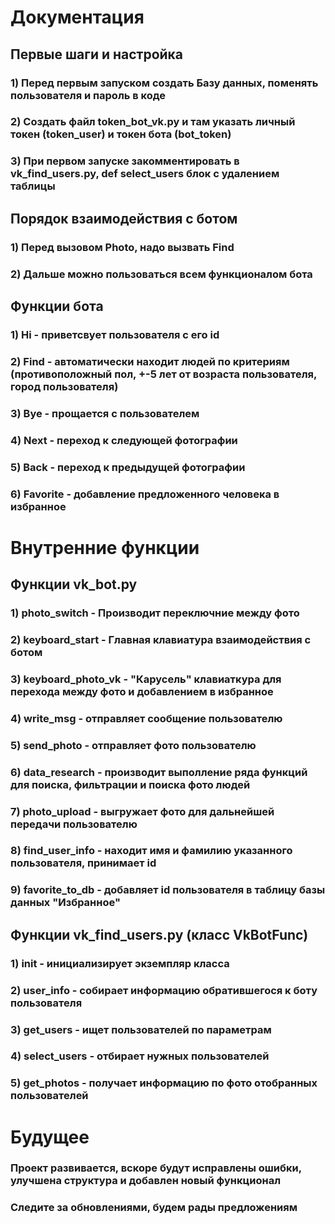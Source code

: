 # Документация
## Первые шаги и настройка
### 1) Перед первым запуском создать Базу данных, поменять пользователя и пароль в коде 
### 2) Создать файл token_bot_vk.py и там указать личный токен (token_user) и токен бота (bot_token)
### 3) При первом запуске закомментировать в vk_find_users.py, def select_users блок с удалением таблицы
## Порядок взаимодействия с ботом
### 1) Перед вызовом Photo, надо вызвать Find
### 2) Дальше можно пользоваться всем функционалом бота
## Функции бота
### 1) Hi - приветсвует пользователя с его id
### 2) Find - автоматически находит людей по критериям (противоположный пол, +-5 лет от возраста пользователя, город пользователя)
### 3) Bye - прощается с пользователем
### 4) Next - переход к следующей фотографии
### 5) Back - переход к предыдущей фотографии
### 6) Favorite - добавление предложенного человека в избранное
# Внутренние функции
##  Функции vk_bot.py
### 1) photo_switch - Производит переключние между фото
### 2) keyboard_start - Главная клавиатура взаимодействия с ботом 
### 3) keyboard_photo_vk - "Карусель" клавиаткура для перехода между фото и добавлением в избранное
### 4) write_msg - отправляет сообщение пользователю
### 5) send_photo - отправляет фото пользователю
### 6) data_research - производит выполление ряда функций для поиска, фильтрации и поиска фото людей
### 7) photo_upload - выгружает фото для дальнейшей передачи пользователю
### 8) find_user_info - находит имя и фамилию указанного пользователя, принимает id
### 9) favorite_to_db - добавляет id пользователя в таблицу базы данных "Избранное"
## Функции vk_find_users.py (класс VkBotFunc)
### 1) init - инициализирует экземпляр класса
### 2) user_info - собирает информацию обратившегося к боту пользователя
### 3) get_users - ищет пользователей по параметрам
### 4) select_users - отбирает нужных пользователей
### 5) get_photos - получает информацию по фото отобранных пользователей
# Будущее
### Проект развивается, вскоре будут исправлены ошибки, улучшена структура и добавлен новый функционал
### Следите за обновлениями, будем рады предложениям